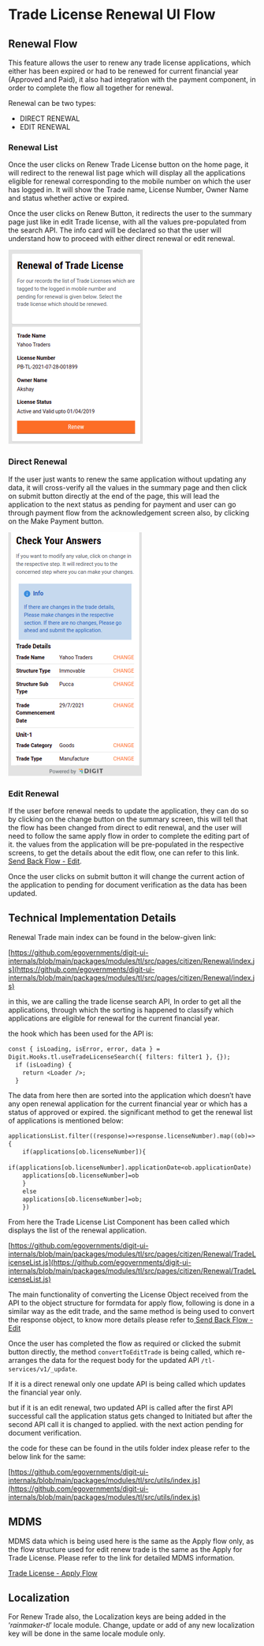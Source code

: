 # Trade License Renewal UI Flow

## **Renewal Flow**

This feature allows the user to renew any trade license applications, which either has been expired or had to be renewed for current financial year (Approved and Paid), it also had integration with the payment component, in order to complete the flow all together for renewal.

Renewal can be two types:

* DIRECT RENEWAL
* EDIT RENEWAL

### **Renewal List**

Once the user clicks on Renew Trade License button on the home page, it will redirect to the renewal list page which will display all the applications eligible for renewal corresponding to the mobile number on which the user has logged in. It will show the Trade name, License Number, Owner Name and status whether active or expired.

Once the user clicks on Renew Button, it redirects the user to the summary page just like in edit Trade license, with all the values pre-populated from the search API. The info card will be declared so that the user will understand how to proceed with either direct renewal or edit renewal.

![](<../../../../../.gitbook/assets/image (205).png>)

### **Direct Renewal**

If the user just wants to renew the same application without updating any data, it will cross-verify all the values in the summary page and then click on submit button directly at the end of the page, this will lead the application to the next status as pending for payment and user can go through payment flow from the acknowledgement screen also, by clicking on the Make Payment button.

![](<../../../../../.gitbook/assets/image (9).png>)

### **Edit Renewal**

If the user before renewal needs to update the application, they can do so by clicking on the change button on the summary screen, this will tell that the flow has been changed from direct to edit renewal, and the user will need to follow the same apply flow in order to complete the editing part of it. the values from the application will be pre-populated in the respective screens, to get the details about the edit flow, one can refer to this link. [Send Back Flow - Edit](send-back-edit-ui-flow.md).

Once the user clicks on submit button it will change the current action of the application to pending for document verification as the data has been updated.

## **Technical Implementation Details**

Renewal Trade main index can be found in the below-given link:

[https://github.com/egovernments/digit-ui-internals/blob/main/packages/modules/tl/src/pages/citizen/Renewal/index.js](https://github.com/egovernments/digit-ui-internals/blob/main/packages/modules/tl/src/pages/citizen/Renewal/index.js)

in this, we are calling the trade license search API, In order to get all the applications, through which the sorting is happened to classify which applications are eligible for renewal for the current financial year.

the hook which has been used for the API is:

```
const { isLoading, isError, error, data } = Digit.Hooks.tl.useTradeLicenseSearch({ filters: filter1 }, {});
  if (isLoading) {
    return <Loader />;
  }
```

The data from here then are sorted into the application which doesn’t have any open renewal application for the current financial year or which has a status of approved or expired. the significant method to get the renewal list of applications is mentioned below:

```
applicationsList.filter((response)=>response.licenseNumber).map((ob)=>{
    if(applications[ob.licenseNumber]){
    if(applications[ob.licenseNumber].applicationDate<ob.applicationDate)
    applications[ob.licenseNumber]=ob
    }
    else
    applications[ob.licenseNumber]=ob;    
    })
```

From here the Trade License List Component has been called which displays the list of the renewal application.

[https://github.com/egovernments/digit-ui-internals/blob/main/packages/modules/tl/src/pages/citizen/Renewal/TradeLicenseList.js](https://github.com/egovernments/digit-ui-internals/blob/main/packages/modules/tl/src/pages/citizen/Renewal/TradeLicenseList.js)

The main functionality of converting the License Object received from the API to the object structure for formdata for apply flow, following is done in a similar way as the edit trade, and the same method is being used to convert the response object, to know more details please refer to[ Send Back Flow - Edit](send-back-edit-ui-flow.md)

Once the user has completed the flow as required or clicked the submit button directly, the method `convertToEditTrade` is being called, which re-arranges the data for the request body for the updated API `/tl-services/v1/_update`.

If it is a direct renewal only one update API is being called which updates the financial year only.

but if it is an edit renewal, two updated API is called after the first API successful call the application status gets changed to Initiated but after the second API call it is changed to applied. with the next action pending for document verification.

the code for these can be found in the utils folder index please refer to the below link for the same:

[https://github.com/egovernments/digit-ui-internals/blob/main/packages/modules/tl/src/utils/index.js](https://github.com/egovernments/digit-ui-internals/blob/main/packages/modules/tl/src/utils/index.js)

## **MDMS**

MDMS data which is being used here is the same as the Apply flow only, as the flow structure used for edit renew trade is the same as the Apply for Trade License. Please refer to the link for detailed MDMS information.

[Trade License - Apply Flow](tl-apply-flow-ui-details.md)

## **Localization**

For Renew Trade also, the Localization keys are being added in the ‘_rainmaker-tl_’ locale module. Change, update or add of any new localization key will be done in the same locale module only.
